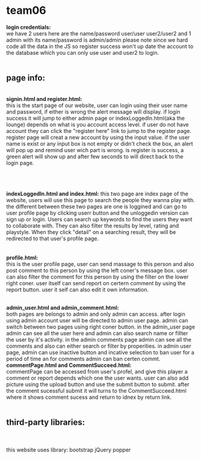 # team06

<strong>login credentials:<br>
</strong> we have 2 users here are the name/password user/user user2/user2 and 1 admin with its name/password is admin/admin
please note since we hard code all the data in the JS so register success won't up date the account to the database 
which you can only use user and user2 to login.
<br>
<br>
<h2><strong>page info:</strong></h2>
      <br>                 
<strong> signin.html and register.html:</strong>
<br>
this is the start page of our website, user can login using their user name and password, if either is wrong the alert message will display. if login success it will jump to either admin page or indexLoggedIn.html(aka the lounge) depends on what is you account access level. if user do not have account they can click the "register here" link to jump to the register page.<br> register page will creat a new account by using the input value. if the user name is exist or any input box is not empty or didn't check the box, an alert will pop up and remind user wich part is wrong. is register is success, a green alert will show up and after few seconds to will direct back to the login page.

 <br>        <br>             
<strong> indexLoggedIn.html and index.html:</strong>
this two page are index page of the website, users will use this page to search the people they wanna play with. the different between these two pages are one is loggined and can go to user profile page by clicking userr button and the unloggedin version can sign up or login. Users can search up keywords to find the users they want to collaborate with. They can also filter the results by level, rating and playstyle. When they click "detail" on a searching result, they will be redirected to that user's profile page.
<br>             <br>         
<strong> profile.html:</strong>
<br>
this is the user profile page, user can send massage to this person and also post comment to this person by using the left coner's message box. user can also filter the comment for this person by using the filter on the lower right coner. user itself can send report on certern comment by using the report button. user it self can also edit it own information.

<br>               
<strong> admin_user.html and admin_comment.html:</strong>
<br>
both pages are belongs to admin and only admin can access. after login using admin account user will be directed to admin user page. admin can switch between two pages using right coner button. in the admin_user page admin can see all the user here and admin can also search name or fillter the user by it's activity. in the admin comments page admin can see all the comments and also can either search or filter by properities. in admin user page, admin can use inactive button and incative selection to ban user for a period of time an for comments admin can ban certen commt.

<br>               
<strong> commentPage.html and CommentSucceed.html:</strong>
<br>
commentPage can be accessed from user's profel, and give this player a comment or report depends which one the user wants. user can also add picture using the upload button and use the submit button to submit. after the comment sucessful submit it will turns to the CommentSucceed.html where it shows comment sucess and return to idnex by return link.
<br>
<br>
<h2><strong>third-party libraries:</strong></h2>

<br>
<br>
this website uses library: bootstrap jQuery popper


